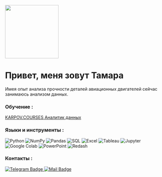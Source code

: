 <div id="header" >
  <img src="https://media.giphy.com/media/v1.Y2lkPTc5MGI3NjExZjR1M3pvd3lvcnNna256OGQ1czJldm9qeHU4djMyZHk5d3d2aDY4aiZlcD12MV9pbnRlcm5hbF9naWZfYnlfaWQmY3Q9Zw/l46Cy1rHbQ92uuLXa/giphy.gif" width="175"/>
</div>

# Привет, меня зовут Тамара

Имея опыт анализа прочности деталей авиационных двигателей сейчас занимаюсь анализом данных.

### Обучение :

<div id="badges" >
  <a href="https://t.me/Tamara_Shashkina">
  KARPOV.COURSES Аналитик данных
  </a> 
</div>

### Языки и инструменты :

![Python](https://img.shields.io/badge/-Python-3776AB?style=flat-square&logo=Python&logoColor=white)
![NumPy](https://img.shields.io/badge/-NumPy-013243?style=flat-square&logo=numpy&logoColor=white)
![Pandas](https://img.shields.io/badge/-Pandas-150458?style=flat-square&logo=pandas&logoColor=white)
![SQL](https://img.shields.io/badge/-SQL-000000?style=flat-square&logo=database&logoColor=white)
![Excel](https://img.shields.io/badge/-Excel-217346?style=flat-square&logo=microsoft-excel&logoColor=white)
![Tableau](https://img.shields.io/badge/-Tableau-E97627?style=flat-square&logo=Tableau&logoColor=white)
![Jupyter](https://img.shields.io/badge/-Jupyter-F37626?style=flat-square&logo=Jupyter&logoColor=white)
![Google Colab](https://img.shields.io/badge/-Google_Colab-F9AB00?style=flat-square&logo=google-colab&logoColor=white)
![PowerPoint](https://img.shields.io/badge/-PowerPoint-B7472A?style=flat-square&logo=microsoft-powerpoint&logoColor=white)
![Redash](https://img.shields.io/badge/-Redash-B7472A?style=flat-square&logo=Redash&logoColor=white)

### Контакты :

<div id="badges" >
  <a href="https://t.me/Tamara_Shashkina">
    <img src="https://img.shields.io/badge/Telegram-black?style=for-the-badge&logo=Telegram&logoColor=white" alt="Telegram Badge"/>
  </a> 
  <a href="mailto:shashkinata@ya.ru">
    <img src="https://img.shields.io/badge/Mail-black?style=for-the-badge&logo=Mail&logoColor=white" alt="Mail Badge"/>
  </a>
</div>


